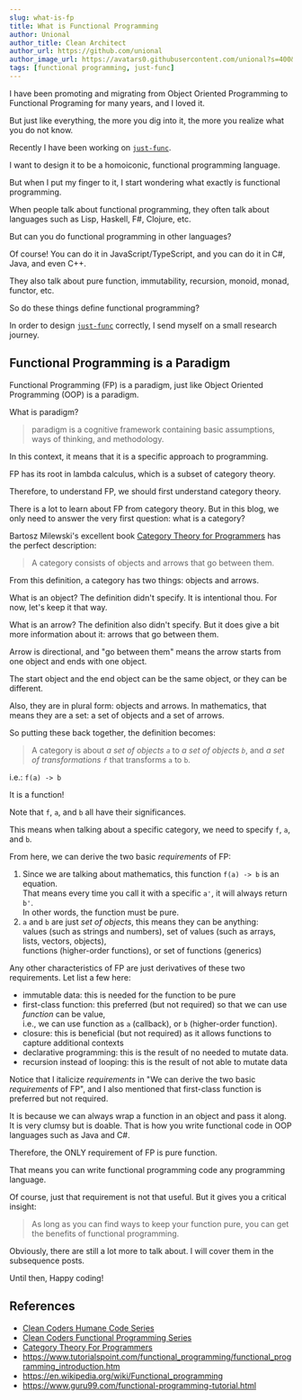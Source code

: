 ```yaml
---
slug: what-is-fp
title: What is Functional Programming
author: Unional
author_title: Clean Architect
author_url: https://github.com/unional
author_image_url: https://avatars0.githubusercontent.com/unional?s=400&v=4
tags: [functional programming, just-func]
---
```


I have been promoting and migrating from Object Oriented Programming to Functional Programing for many years, and I loved it.

But just like everything,
the more you dig into it, the more you realize what you do not know.

Recently I have been working on [`just-func`](https://github.com/justland/just-func).

I want to design it to be a homoiconic, functional programming language.

But when I put my finger to it,
I start wondering what exactly is functional programming.

When people talk about functional programming,
they often talk about languages such as Lisp, Haskell, F#, Clojure, etc.

But can you do functional programming in other languages?

Of course! You can do it in JavaScript/TypeScript,
and you can do it in C#, Java, and even C++.

They also talk about pure function, immutability, recursion, monoid, monad, functor, etc.

So do these things define functional programming?

In order to design [`just-func`](https://github.com/justland/just-func) correctly,
I send myself on a small research journey.

## Functional Programming is a Paradigm

Functional Programming (FP) is a paradigm,
just like Object Oriented Programming (OOP) is a paradigm.

What is paradigm?

> paradigm is a cognitive framework containing basic assumptions, ways of thinking, and methodology.

In this context, it means that it is a specific approach to programming.

FP has its root in lambda calculus, which is a subset of category theory.

Therefore, to understand FP, we should first understand category theory.

There is a lot to learn about FP from category theory.
But in this blog, we only need to answer the very first question: what is a category?

Bartosz Milewski's excellent book [Category Theory for Programmers][category-theory-for-programmers] has the perfect description:

> A category consists of objects and arrows that go between them.

From this definition, a category has two things: objects and arrows.

What is an object? The definition didn't specify. It is intentional thou.
For now, let's keep it that way.

What is an arrow? The definition also didn't specify.
But it does give a bit more information about it: arrows that go between them.

Arrow is directional, and "go between them" means the arrow starts from one object and ends with one object.

The start object and the end object can be the same object, or they can be different.

Also, they are in plural form: objects and arrows.
In mathematics, that means they are a set: a set of objects and a set of arrows.

So putting these back together, the definition becomes:

> A category is about *a set of objects `a`* to *a set of objects `b`*,
> and *a set of transformations `f`* that transforms `a` to `b`.

i.e.: `f(a) -> b`

It is a function!

Note that `f`, `a`, and `b` all have their significances.

This means when talking about a specific category,
we need to specify `f`, `a`, and `b`.

From here, we can derive the two basic *requirements* of FP:

1. Since we are talking about mathematics, this function `f(a) -> b` is an equation.\
   That means every time you call it with a specific `a'`, it will always return `b'`.\
   In other words, the function must be pure.
2. `a` and `b` are just *set of objects*, this means they can be anything:\
   values (such as strings and numbers), set of values (such as arrays, lists, vectors, objects),\
   functions (higher-order functions), or set of functions (generics)

Any other characteristics of FP are just derivatives of these two requirements.
Let list a few here:

- immutable data: this is needed for the function to be pure
- first-class function: this preferred (but not required) so that we can use *function* can be value,\
  i.e., we can use function as `a` (callback), or `b` (higher-order function).
- closure: this is beneficial (but not required) as it allows functions to capture additional contexts
- declarative programming: this is the result of no needed to mutate data.
- recursion instead of looping: this is the result of not able to mutate data

Notice that I italicize *requirements* in "We can derive the two basic *requirements* of FP",
and I also mentioned that first-class function is preferred but not required.

It is because we can always wrap a function in an object and pass it along.
It is very clumsy but is doable.
That is how you write functional code in OOP languages such as Java and C#.

Therefore, the ONLY requirement of FP is pure function.

That means you can write functional programming code any programming language.

Of course, just that requirement is not that useful.
But it gives you a critical insight:

> As long as you can find ways to keep your function pure,
> you can get the benefits of functional programming.

Obviously, there are still a lot more to talk about.
I will cover them in the subsequence posts.

Until then, Happy coding!

## References

- [Clean Coders Humane Code Series](https://cleancoders.com/series/humane-code-real)
- [Clean Coders Functional Programming Series](https://cleancoders.com/series/clean-code/functional-programming)
- [Category Theory For Programmers][category-theory-for-programmers]
- <https://www.tutorialspoint.com/functional_programming/functional_programming_introduction.htm>
- <https://en.wikipedia.org/wiki/Functional_programming>
- <https://www.guru99.com/functional-programming-tutorial.html>

[category-theory-for-programmers]: https://bartoszmilewski.com/2014/10/28/category-theory-for-programmers-the-preface/
